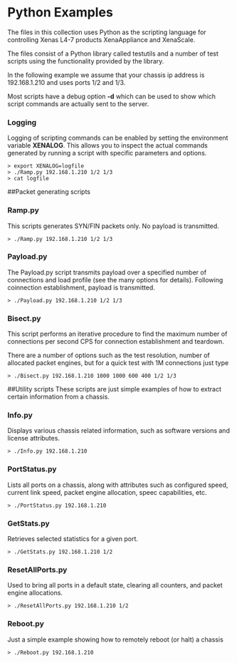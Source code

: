 # Python Examples
The files in this collection uses Python as the scripting language
for controlling Xenas L4-7 products XenaAppliance and XenaScale.

The files consist of a Python library called testutils and a number 
of test scripts using the functionality provided by the library.

In the following example we assume that your chassis ip address is 192.168.1.210
and uses ports 1/2 and 1/3. 

Most scripts have a debug option **-d** which can be used to show which script
commands are actually sent to the server.

### Logging
Logging of scripting commands can be enabled by setting the environment 
variable **XENALOG**. This allows you to inspect the actual commands generated
by running a script with specific parameters and options.

```
> export XENALOG=logfile
> ./Ramp.py 192.168.1.210 1/2 1/3
> cat logfile
```

##Packet generating scripts

### Ramp.py
This scripts generates SYN/FIN packets only. No payload is transmitted.

```
> ./Ramp.py 192.168.1.210 1/2 1/3
```

### Payload.py
The Payload.py script transmits payload over a specified number of connections 
and load profile (see the many options for details). Following
coinnection establishment, payload is transmitted.

```
> ./Payload.py 192.168.1.210 1/2 1/3
```

### Bisect.py
This script performs an iterative procedure to find the maximum number of
connections per second CPS for connection establishment and teardown.

There are a number of options such as the test resolution, number of allocated
packet engines, but for a quick test with 1M connections just type

```
> ./Bisect.py 192.168.1.210 1000 1000 600 400 1/2 1/3
```

##Utility scripts
These scripts are just simple examples of how to extract certain information 
from a chassis.

### Info.py
Displays various chassis related information, such as software versions and 
license attributes.

```
> ./Info.py 192.168.1.210
```

### PortStatus.py
Lists all ports on a chassis, along with attributes such as configured 
speed, current link speed, packet engine allocation, speec capabilities, etc.

```
> ./PortStatus.py 192.168.1.210
```

### GetStats.py
Retrieves selected statistics for a given port.

```
> ./GetStats.py 192.168.1.210 1/2
```

### ResetAllPorts.py
Used to bring all ports in a default state, clearing all counters, and packet 
engine allocations.

```
> ./ResetAllPorts.py 192.168.1.210 1/2
```

### Reboot.py
Just a simple example showing how to remotely reboot (or halt) a chassis
   
```
> ./Reboot.py 192.168.1.210
```
